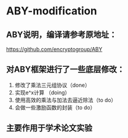 # ABY-modification

## ABY说明，编译请参考原地址：

https://github.com/encryptogroup/ABY



## 对ABY框架进行了一些底层修改：

1. 修改了乘法三元组协议（done）
2. 实现e^x计算 （doing）
3. 使用高效的乘法与加法去逼近除法（to do）
4. 会做一些激励函数的封装（to do）



## 主要作用于学术论文实验
